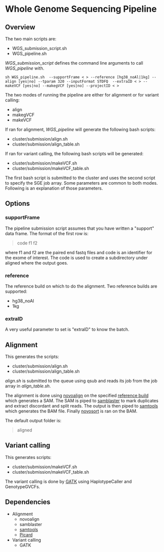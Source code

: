 # Whole Genome Sequencing Pipeline

## Overview
The two main scripts are:
- WGS_submission_script.sh
- WGS_pipeline.sh

*WGS_submission_script* defines the command line arguments to call
*WGS_pipeline*
with.

`
sh WGS_pipeline.sh 
     --supportFrame < >
     --reference [hg38_noAl|1kg]
     --align [yes|no]
     --tparam 320
     --inputFormat STDFQ 
     --extraID < >
     --makeVCF [yes|no]
     --makegVCF [yes|no]
     --projectID < >
`

The two modes of running the pipeline are either for alignment or for variant calling:
- align
- makegVCF
- makeVCF

If ran for alignment, *WGS_pipeline* will generate the following bash
scripts:

- cluster/submission/align.sh
- cluster/submission/align_table.sh

If ran for variant calling, the following bash scripts will be generated:

- cluster/submission/makeVCF.sh
- cluster/submission/makeVCF_table.sh

The first bash script is submitted to the cluster and uses the second script to specify the SGE job array.
Some parameters are common to both modes.
Following is an explanation of those parameters.

## Options

### supportFrame

The pipeline submission script assumes that you have written a "support" data frame.
The format of the first row is:

> code f1 f2 

where f1 and f2 are the paired end fastq files and code is an identifier for the exome of interest.
The code is used to create a subdirectory under aligned where the output goes.

### reference

The reference build on which to do the alignment.
Two reference builds are supported:
- hg38_noAl
- 1kg

### extraID

A very useful parameter to set is "extraID" to know the batch.

## Alignment

This generates the scripts:
 - cluster/submission/align.sh
 - cluster/submission/align_table.sh
 
*align.sh* is submitted to the queue using qsub and reads its job from the job array in *align_table.sh*.

The alignment is done using [novoalign](http://www.novocraft.com/main/page.php?s=novoalign) on the specified [reference build](reference) which generates a SAM.
The SAM is piped to [samblaster](https://github.com/GregoryFaust/samblaster) to mark duplicates and extract discordant and split reads.
The output is then piped to [samtools]() which generates the BAM file.
Finally [novosort]() is ran on the BAM.

The default output folder is:
> aligned

## Variant calling

This generates scripts:
- cluster/submission/makeVCF.sh
- cluster/submission/makeVCF_table.sh

The variant calling is done by [GATK](http://www.broadinstitute.org/partnerships/education/broade/best-practices-variant-calling-gatk) using HaplotypeCaller and GenotypeGVCFs.


## Dependencies

- Alignment
  - novoalign
  - samblaster
  - [samtools]()
  - [Picard]()
- Variant calling
  - GATK


